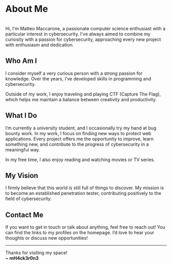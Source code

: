 # About Me

<br>
Hi, I'm Matteo Maccarone, a passionate computer science enthusiast with a particular interest in cybersecurity. I've always aimed to combine my curiosity with a passion for cybersecurity, approaching every new project with enthusiasm and dedication.

## Who Am I

I consider myself a very curious person with a strong passion for knowledge. Over the years, I’ve developed skills in programming and cybersecurity.

Outside of my work, I enjoy traveling and playing CTF (Capture The Flag), which helps me maintain a balance between creativity and productivity.

## What I Do

I’m currently a university student, and I occasionally try my hand at bug bounty work. In my work, I focus on finding new ways to protect web applications. Every project offers me the opportunity to improve, learn something new, and contribute to the progress of cybersecurity in a meaningful way.

In my free time, I also enjoy reading and watching movies or TV series.

## My Vision

I firmly believe that this world is still full of things to discover. My mission is to become an established penetration tester, contributing positively to the field of cybersecurity.

## Contact Me

If you want to get in touch or talk about anything, feel free to reach out! You can find the links to my profiles on the homepage. I’d love to hear your thoughts or discuss new opportunities!

---

Thanks for visiting my space!  
**~ mH4ck3r0n3**

